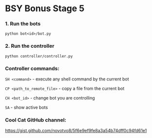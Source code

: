 # BSY Bonus Stage 5

### 1. Run the bots

```
python bot<id>/bot.py
```

### 2. Run the controller

```
python controller/controller.py
```

### Controller commands:

`SH <command>` - execute any shell command by the current bot

`CP <path_to_remote_file>` - copy a file from the current bot

`CH <bot_id>` - change bot you are controlling

`SA` - show active bots

### Cool Cat GitHub channel:

https://gist.github.com/novotvo8/5f6e9ef9fe8a3a54b74dff0c94fd61e1
